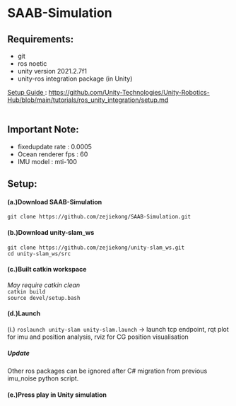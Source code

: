 # SAAB-Simulation

## Requirements: <br>
* git
* ros noetic
* unity version 2021.2.7f1
* unity-ros integration package (in Unity) <br>

<ins> Setup Guide </ins> : https://github.com/Unity-Technologies/Unity-Robotics-Hub/blob/main/tutorials/ros_unity_integration/setup.md
<br>
<br>

## Important Note: <br>
* fixedupdate rate : 0.0005
* Ocean renderer fps : 60
* IMU model : mti-100 

## Setup: <br>

#### (a.)Download SAAB-Simulation <br>
```git clone https://github.com/zejiekong/SAAB-Simulation.git``` <br>

#### (b.)Download unity-slam_ws  <br>
```git clone https://github.com/zejiekong/unity-slam_ws.git```<br> 
```cd unity-slam_ws/src``` <br>

#### (c.)Built catkin workspace <br>
_May require catkin clean_ <br>
```catkin build``` <br>
```source devel/setup.bash``` <br>

#### (d.)Launch  <br>
(i.) ``` roslaunch unity-slam unity-slam.launch ``` -> launch tcp endpoint, rqt plot for imu and position analysis, rviz for CG position visualisation <br>

##### Update
Other ros packages can be ignored after C# migration from previous imu_noise python script.

#### (e.)Press play in Unity simulation
